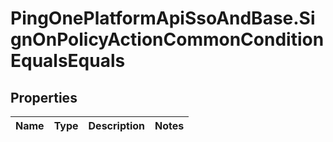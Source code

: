 # PingOnePlatformApiSsoAndBase.SignOnPolicyActionCommonConditionEqualsEquals

## Properties

Name | Type | Description | Notes
------------ | ------------- | ------------- | -------------


